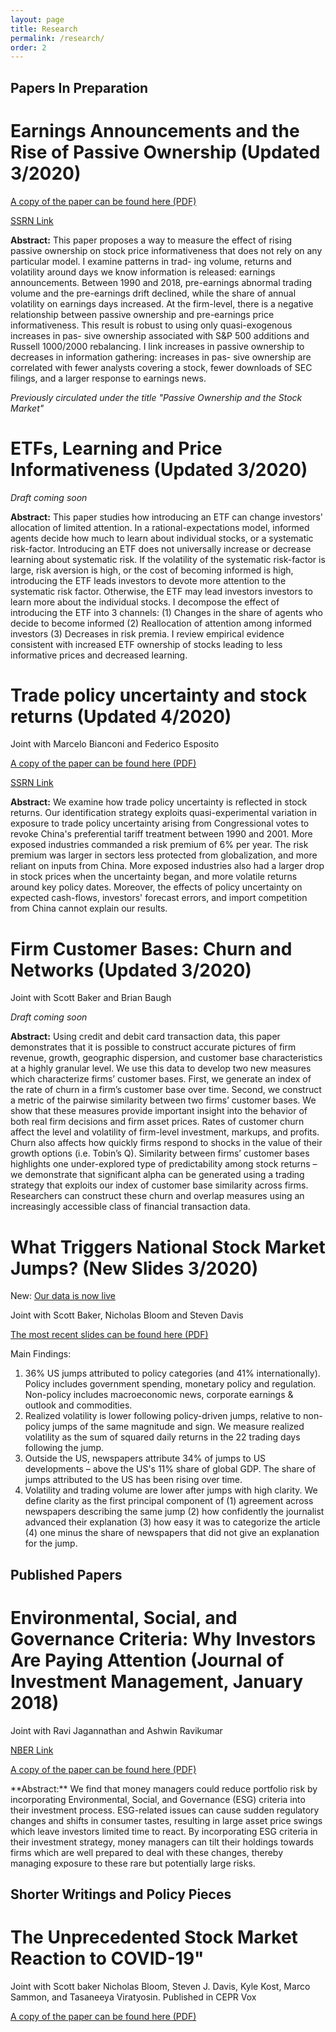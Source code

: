 ```yaml
---
layout: page
title: Research
permalink: /research/
order: 2
---
```

## Papers In Preparation

# Earnings Announcements and the Rise of Passive Ownership (Updated 3/2020)

<p>
  <a href="/images/Passive_Ownership_Market_Efficiency_SSRN.pdf" target="_blank">
    A copy of the paper can be found here (PDF)
  </a>
</p>

<a href="https://papers.ssrn.com/sol3/papers.cfm?abstract_id=3243910" title="b1">SSRN Link</a>

**Abstract:** This paper proposes a way to measure the effect of rising passive ownership on stock price
informativeness that does not rely on any particular model. I examine patterns in trad-
ing volume, returns and volatility around days we know information is released: earnings
announcements. Between 1990 and 2018, pre-earnings abnormal trading volume and the
pre-earnings drift declined, while the share of annual volatility on earnings days increased.
At the firm-level, there is a negative relationship between passive ownership and pre-earnings
price informativeness. This result is robust to using only quasi-exogenous increases in pas-
sive ownership associated with S&P 500 additions and Russell 1000/2000 rebalancing. I
link increases in passive ownership to decreases in information gathering: increases in pas-
sive ownership are correlated with fewer analysts covering a stock, fewer downloads of SEC
filings, and a larger response to earnings news.

*Previously circulated under the title "Passive Ownership and the Stock Market"*


# ETFs, Learning and Price Informativeness (Updated 3/2020)

*Draft coming soon*

**Abstract:** This paper studies how introducing an ETF can change investors' allocation of
limited attention. In a rational-expectations model, informed agents decide how much
to learn about individual stocks, or a systematic risk-factor. Introducing an ETF does
not universally increase or decrease learning about systematic risk. If the volatility
of the systematic risk-factor is large, risk aversion is high, or the cost of becoming
informed is high, introducing the ETF leads investors to devote more attention to the
systematic risk factor. Otherwise, the ETF may lead investors investors to learn more
about the individual stocks. I decompose the effect of introducing the ETF into 3
channels: (1) Changes in the share of agents who decide to become informed (2) Reallocation
of attention among informed investors (3) Decreases in risk premia. I review
empirical evidence consistent with increased ETF ownership of stocks leading to less
informative prices and decreased learning.

# Trade policy uncertainty and stock returns (Updated 4/2020)

Joint with Marcelo Bianconi and Federico Esposito

<p>
  <a href="/images/bes_trade.pdf" target="_blank">
    A copy of the paper can be found here (PDF)
  </a>
</p>

<a href="https://papers.ssrn.com/sol3/papers.cfm?abstract_id=3340700" title="b1">SSRN Link</a>

**Abstract:** We examine how trade policy uncertainty is reflected in stock returns. Our identification strategy exploits quasi-experimental variation in exposure to trade policy uncertainty arising from Congressional votes to revoke China's preferential tariff treatment between 1990 and 2001. More exposed industries commanded a risk premium of 6% per year. The risk premium was larger in sectors less protected from globalization, and more reliant on inputs from China. More exposed industries also had a larger drop in stock prices when the uncertainty began, and more volatile returns around key policy dates. Moreover, the effects of policy uncertainty on expected cash-flows, investors' forecast errors, and import competition from China cannot explain our results.

# Firm Customer Bases: Churn and Networks (Updated 3/2020)

Joint with Scott Baker and Brian Baugh

*Draft coming soon*

**Abstract:**  Using credit and debit card transaction data, this paper demonstrates that it is possible to construct accurate pictures of firm revenue, growth, geographic dispersion, and customer base characteristics at a highly granular level. We use this data to develop two new measures which characterize firms’ customer bases. First, we generate an index of the rate of churn in a firm’s customer base over time. Second, we construct a metric of the pairwise similarity between two firms’ customer bases. We show that these measures provide important insight into the behavior of both real firm decisions and firm asset prices. Rates of customer churn affect the level and volatility of firm-level investment, markups, and profits. Churn also affects how quickly firms respond to shocks in the value of their growth options (i.e. Tobin’s Q). Similarity between firms’ customer bases highlights one under-explored type of predictability among stock returns – we demonstrate that significant alpha can be generated using a trading strategy that exploits our index of customer base similarity across firms. Researchers can construct these churn and overlap measures using an increasingly accessible class of financial transaction data.

# What Triggers National Stock Market Jumps? (New Slides 3/2020)

New: [Our data is now live](https://stockmarketjumps.com/)

Joint with Scott Baker, Nicholas Bloom and Steven Davis

<p>
  <a href="/images/big_jumps.pdf" target="_blank">
    The most recent slides can be found here (PDF)
  </a>
</p>

Main Findings: 
1) 36% US jumps attributed to policy categories (and 41% internationally).  Policy includes government spending, monetary policy and regulation.  Non-policy includes macroeconomic news, corporate earnings & outlook and commodities.
2) Realized volatility is lower following policy-driven jumps, relative to non-policy jumps of the same magnitude and sign.  We measure realized volatility as the sum of squared daily returns in the 22 trading days following the jump.
3) Outside the US, newspapers attribute 34% of jumps to US developments – above the US's 11% share of global GDP.  The share of jumps attributed to the US has been rising over time.
4) Volatility and trading volume are lower after jumps with high clarity.  We define clarity as the first principal component of (1) agreement across newspapers describing the same jump (2) how confidently the journalist advanced their explanation (3) how easy it was to categorize the article (4) one minus the share of newspapers that did not give an explanation for the jump.

## Published Papers

# Environmental, Social, and Governance Criteria: Why Investors Are Paying Attention (Journal of Investment Management, January 2018)

Joint with Ravi Jagannathan and Ashwin Ravikumar

<a href="https://www.nber.org/papers/w24063" title="b1">NBER Link</a>

<p>
  <a href="/images/ESG_9_5_2017.pdf" target="_blank">
    A copy of the paper can be found here (PDF)
  </a>
</p>
**Abstract:** We find that money managers could reduce portfolio risk by incorporating Environmental, Social, and Governance (ESG) criteria into their investment process. ESG-related issues can cause sudden regulatory changes and shifts in consumer tastes, resulting in large asset price swings which leave investors limited time to react. By incorporating ESG criteria in their investment strategy, money managers can tilt their holdings towards firms which are well prepared to deal with these changes, thereby managing exposure to these rare but potentially large risks.

## Shorter Writings and Policy Pieces

# The Unprecedented Stock Market Reaction to COVID-19"

Joint with Scott baker Nicholas Bloom, Steven J. Davis, Kyle Kost, Marco Sammon, and Tasaneeya Viratyosin.  Published in CEPR Vox

<p>
  <a href="/images/StockMarkets_COVID.pdf" target="_blank">
    A copy of the paper can be found here (PDF)
  </a>
</p>